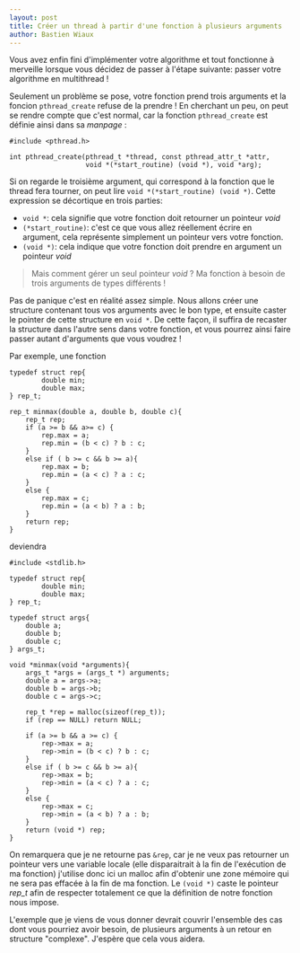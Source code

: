 ```yaml
---
layout: post
title: Créer un thread à partir d'une fonction à plusieurs arguments
author: Bastien Wiaux
---
```

Vous avez enfin fini d'implémenter votre algorithme et tout fonctionne à merveille lorsque vous décidez de passer à l'étape suivante: passer votre algorithme en multithread !

Seulement un problème se pose, votre fonction prend trois arguments et la foncion `pthread_create` refuse de la prendre ! En cherchant un peu, on peut se rendre compte que c'est normal, car la fonction `pthread_create` est définie ainsi dans sa _manpage_ :

```
#include <pthread.h>

int pthread_create(pthread_t *thread, const pthread_attr_t *attr,
                   void *(*start_routine) (void *), void *arg);
```
Si on regarde le troisième argument, qui correspond à la fonction que le thread fera tourner, on peut lire `void *(*start_routine) (void *)`. Cette expression se décortique en trois parties:
- `void *`: cela signifie que votre fonction doit retourner un pointeur _void_
- `(*start_routine)`: c'est ce que vous allez réellement écrire en argument, cela représente simplement un pointeur vers votre fonction.
- `(void *)`: cela indique que votre fonction doit prendre en argument un pointeur _void_ 

> Mais comment gérer un seul pointeur _void_ ? Ma fonction à besoin de trois arguments de types différents !

Pas de panique c'est en réalité assez simple. Nous allons créer une structure contenant tous vos arguments avec le bon type, et ensuite caster le pointer de cette structure en `void *`. De cette façon, il suffira de recaster la structure dans l'autre sens dans votre fonction, et vous pourrez ainsi faire passer autant d'arguments que vous voudrez !

Par exemple, une fonction 
```
typedef struct rep{
        double min;
        double max;
} rep_t;

rep_t minmax(double a, double b, double c){
    rep_t rep;
    if (a >= b && a>= c) {
        rep.max = a;
        rep.min = (b < c) ? b : c;
    }
    else if ( b >= c && b >= a){
        rep.max = b;
        rep.min = (a < c) ? a : c;
    }
    else {
        rep.max = c;
        rep.min = (a < b) ? a : b;
    }
    return rep;
}
```
deviendra
```
#include <stdlib.h>

typedef struct rep{
        double min;
        double max;
} rep_t;

typedef struct args{
    double a;
    double b;
    double c;
} args_t;

void *minmax(void *arguments){
    args_t *args = (args_t *) arguments;
    double a = args->a;
    double b = args->b;
    double c = args->c;

    rep_t *rep = malloc(sizeof(rep_t));
    if (rep == NULL) return NULL;
    
    if (a >= b && a >= c) {
        rep->max = a;
        rep->min = (b < c) ? b : c;
    }
    else if ( b >= c && b >= a){
        rep->max = b;
        rep->min = (a < c) ? a : c;
    }
    else {
        rep->max = c;
        rep->min = (a < b) ? a : b;
    }
    return (void *) rep;
}
```
On remarquera que je ne retourne pas `&rep`, car je ne veux pas retourner un pointeur vers une variable locale (elle disparaitrait à la fin de l'exécution de ma fonction) j'utilise donc ici un malloc afin d'obtenir une zone mémoire qui ne sera pas effacée à la fin de ma fonction.
Le `(void *)` caste le pointeur _rep\_t_ afin de respecter totalement ce que la définition de notre fonction nous impose.


L'exemple que je viens de vous donner devrait couvrir l'ensemble des cas dont vous pourriez avoir besoin, de plusieurs arguments à un retour en structure "complexe". J'espère que cela vous aidera.
